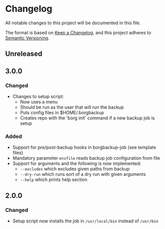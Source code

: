 # Changelog
All notable changes to this project will be documented in this file.

The format is based on [Keep a Changelog](https://keepachangelog.com/en/1.0.0/),
and this project adheres to [Semantic Versioning](https://semver.org/spec/v2.0.0.html).

## Unreleased

## 3.0.0
### Changed
- Changes to setup script:
  * Now uses a menu
  * Should be run as the user that will run the backup
  * Puts config files in $HOME/.borgbackup
  * Creates repo with the 'borg init' command if a new backup job is setup

### Added
- Support for pre/post-backup hooks in borgbackup-job (see template files)
- Mandatory parameter `envfile` reads backup job configuration from file
- Support for arguments and the following is now implemented:
  * `--excludes` which excludes given paths from backup
  * `--dry-run` which runs sort of a dry run with given arguments
  * `--help` which prints help section

## 2.0.0
### Changed
- Setup script now installs the job in `/usr/local/bin` instead of `/usr/bin`

